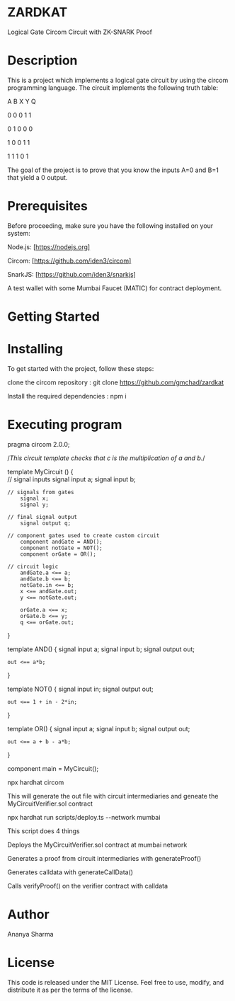 # ZARDKAT

Logical Gate Circom Circuit with ZK-SNARK Proof

# Description

This is a project which implements a logical gate circuit by using the circom programming language. The circuit implements the following truth table:

A   B   X   Y   Q

0   0   0   1   1

0   1   0   0   0

1   0   0   1   1

1   1   1   0   1

The goal of the project is to prove that you know the inputs A=0 and B=1 that yield a 0 output.

# Prerequisites

Before proceeding, make sure you have the following installed on your system:

Node.js: [https://nodejs.org]

Circom: [https://github.com/iden3/circom]

SnarkJS: [https://github.com/iden3/snarkjs]

A test wallet with some Mumbai Faucet (MATIC) for contract deployment.

# Getting Started

# Installing

To get started with the project, follow these steps:

clone the circom repository : git clone https://github.com/gmchad/zardkat

Install the required dependencies : npm i

# Executing program

pragma circom 2.0.0;

/*This circuit template checks that c is the multiplication of a and b.*/  

template MyCircuit () {  
    // signal inputs
        signal input a;
        signal input b;

    // signals from gates
        signal x;
        signal y;

    // final signal output
        signal output q;

    // component gates used to create custom circuit
        component andGate = AND();
        component notGate = NOT();
        component orGate = OR();

    // circuit logic
        andGate.a <== a;
        andGate.b <== b;
        notGate.in <== b;
        x <== andGate.out;
        y <== notGate.out;

        orGate.a <== x;
        orGate.b <== y;
        q <== orGate.out;


}

template AND() {
    signal input a;
    signal input b;
    signal output out;

    out <== a*b;
}

template NOT() {
    signal input in;
    signal output out;

    out <== 1 + in - 2*in;
}

template OR() {
    signal input a;
    signal input b;
    signal output out;

    out <== a + b - a*b;
}

component main = MyCircuit();

npx hardhat circom

This will generate the out file with circuit intermediaries and geneate the MyCircuitVerifier.sol contract

npx hardhat run scripts/deploy.ts --network mumbai

This script does 4 things

Deploys the MyCircuitVerifier.sol contract at mumbai network

Generates a proof from circuit intermediaries with generateProof()

Generates calldata with generateCallData()

Calls verifyProof() on the verifier contract with calldata

# Author

Ananya Sharma 

# License

This code is released under the MIT License. Feel free to use, modify, and distribute it as per the terms of the license.
